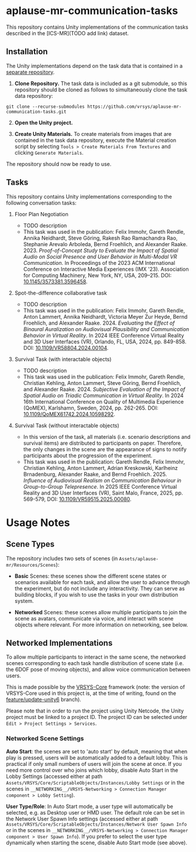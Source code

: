# aplause-mr-communication-tasks

This repository contains Unity implementations of the communication tasks described in the [ICS-MR](TODO add link) dataset.    

## Installation

The Unity implementations depend on the task data that is contained in a [separate repository](https://github.com/vrsys/aplause-mr-communication-task-materials).

1. **Clone Repository.** The task data is included as a git submodule, so this repository should be cloned as follows to simultaneously clone the task data repository:

```
git clone --recurse-submodules https://github.com/vrsys/aplause-mr-communication-tasks.git
```

2. **Open the Unity project.** 

3. **Create Unity Materials.** To create materials from images that are contained in the task data repository, execute the Material creation script by selecting `Tools > Create Materials From Textures` and clicking `Generate Materials`.

The repository should now be ready to use.


## Tasks

This repository contains Unity implementations corresponding to the following conversation tasks:

1. Floor Plan Negotiation
	* TODO description
	* This task was used in the publication: Felix Immohr, Gareth Rendle, Annika Neidhardt, Steve Göring, Rakesh Rao Ramachandra Rao, Stephanie Arevalo Arboleda, Bernd Froehlich, and Alexander Raake. 2023. _Proof-of-Concept Study to Evaluate the Impact of Spatial Audio on Social Presence and User Behavior in Multi-Modal VR Communication_. In Proceedings of the 2023 ACM International Conference on Interactive Media Experiences (IMX '23). Association for Computing Machinery, New York, NY, USA, 209–215. DOI: [10.1145/3573381.3596458](https://doi.org/10.1145/3573381.3596458).

2. Spot-the-difference collaborative task
	* TODO description
	* This task was used in the publication: Felix Immohr, Gareth Rendle, Anton Lammert, Annika Neidhardt, Victoria Meyer Zur Heyde, Bernd Froehlich, and Alexander Raake. 2024. _Evaluating the Effect of Binaural Auralization on Audiovisual Plausibility and Communication Behavior in Virtual Reality_. In 2024 IEEE Conference Virtual Reality and 3D User Interfaces (VR), Orlando, FL, USA, 2024, pp. 849-858. DOI: [10.1109/VR58804.2024.00104](https://doi.org/10.1109/VR58804.2024.00104). 

3. Survival Task (with interactable objects)
	* TODO description
	* This task was used in the publication: Felix Immohr, Gareth Rendle, Christian Kehling, Anton Lammert, Steve Göring, Bernd Froehlich, and Alexander Raake. 2024. _Subjective Evaluation of the Impact of Spatial Audio on Triadic Communication in Virtual Reality_. In 2024 16th International Conference on Quality of Multimedia Experience (QoMEX), Karlshamn, Sweden, 2024, pp. 262-265. DOI: [10.1109/QoMEX61742.2024.10598292](https://doi.org/10.1109/QoMEX61742.2024.10598292).

4. Survival Task (without interactable objects)
	* In this version of the task, all materials (i.e. scenario descriptions and survival items) are distributed to participants on paper. Therefore, the only changes in the scene are the appearance of signs to notify participants about the progression of the experiment. 
	* This task was used in the publication: Gareth Rendle, Felix Immohr, Christian Kehling, Anton Lammert, Adrian Kreskowski, Karlheinz Brnadenburg, Alexander Raake, and Bernd Froehlich. 2025. _Influence of Audiovisual Realism on Communication Behaviour in Group-to-Group Telepresence_. In 2025 IEEE Conference Virtual Reality and 3D User Interfaces (VR), Saint Malo, France, 2025, pp. 569-579, DOI: [10.1109/VR59515.2025.00080](https://doi.org/10.1109/VR59515.2025.00080).




# Usage Notes

## Scene Types

The repository includes two sets of scenes (in `Assets/aplause-mr/Resources/Scenes`):

* **Basic** Scenes: these scenes show the different scene states or scenarios available for each task, and allow the user to advance through the experiment, but do not include any interactivity. They can serve as building blocks, if you wish to use the tasks in your own distribution system.

* **Networked** Scenes: these scenes allow multiple participants to join the scene as avatars, communicate via voice, and interact with scene objects where relevant. For more information on networking, see below.


## Networked Implementations

To allow multiple participants to interact in the same scene, the networked scenes corresponding to each task handle distribution of scene state (i.e. the 6DOF pose of moving objects), and allow voice communication between users.

This is made possible by the [VRSYS-Core](https://github.com/vrsys/vrsys-core/) framework (note: the version of VRSYS-Core used in this project is, at the time of writing, found on the [feature/update-unity6](https://github.com/vrsys/vrsys-core/tree/feature/update-unity6) branch). 

Please note that in order to run the project using Unity Netcode, the Unity project must be linked to a project ID. The project ID can be selected under `Edit > Project Settings > Services`.

### Networked Scene Settings

**Auto Start**: the scenes are set to 'auto start' by default, meaning that when play is pressed, users will be automatically added to a default lobby. This is practical if only small numbers of users will join the scene at once. If you need more control over who joins which lobby, disable Auto Start in the Lobby Settings (accessed either at path `Assets/VRSYS/Core/ScriptableObjects/Instances/Lobby Settings` or in the scenes in `__NETWORKING__/VRSYS-Networking > Connection Manager component > Lobby Setting`). 

**User Type/Role**: In Auto Start mode, a user type will automatically be selected, e.g. as Desktop user or HMD user. The default role can be set in the Network User Spawn Info settings (accessed either at path `Assets/VRSYS/Core/ScriptableObjects/Instances/Network User Spawn Info` or in the scenes in `__NETWORKING__/VRSYS-Networking > Connection Manager component > User Spawn Info`). If you prefer to select the user type dynamically when starting the scene, disable Auto Start mode (see above).


